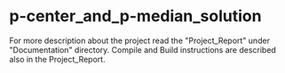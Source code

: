 # p-center_and_p-median_solution
For more description about the project read the "Project_Report" under "Documentation" directory.
Compile and Build instructions are described also in the Project_Report. 